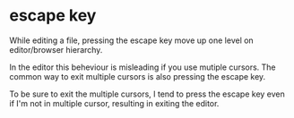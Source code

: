 # escape key

While editing a file, pressing the escape key move up one level on editor/browser hierarchy.

In the editor this beheviour is misleading if you use mutiple cursors.
The common way to exit multiple cursors is also pressing the escape key.

To be sure to exit the multiple cursors, I tend to press the escape key even if I'm not in multiple cursor, resulting in exiting the editor.

